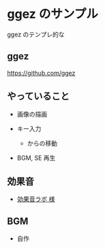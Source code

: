 # ggez のサンプル

  ggez のテンプレ的な


## ggez

  https://github.com/ggez


## やっていること

  - 画像の描画

  - キー入力
    - からの移動

  - BGM, SE 再生


## 効果音

  - [効果音ラボ 様](https://soundeffect-lab.info/sound/anime/)

## BGM

  - 自作
